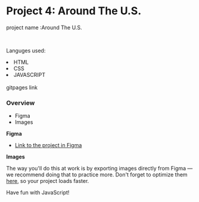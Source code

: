 # Project 4: Around The U.S.
<p> project name :Around The U.S.</p><br>
<p>Languges used:</p>
<lu>
<li>HTML</li>
<li>CSS</li>
<li>JAVASCRIPT</li>
</ul><br>
<a src= "https://romans1995.github.io/web_project_4/">gitpages link</a>

### Overview

* Figma
* Images

**Figma**

* [Link to the project in Figma](https://www.figma.com/file/SurN1jaeEQIhuZEDMhmWWf/Sprint-4-Around-The-U.S.-desktop-mobile?node-id=0%3A1)

**Images**

The way you'll do this at work is by exporting images directly from Figma — we recommend doing that to practice more. Don't forget to optimize them [here](https://tinypng.com/), so your project loads faster. 

Have fun with JavaScript!
